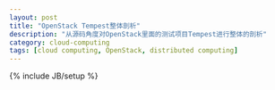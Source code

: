 ```yaml
---
layout: post
title: "OpenStack Tempest整体剖析"
description: "从源码角度对OpenStack里面的测试项目Tempest进行整体的剖析"
category: cloud-computing
tags: [cloud computing, OpenStack, distributed computing]
---
```

{% include JB/setup %}

